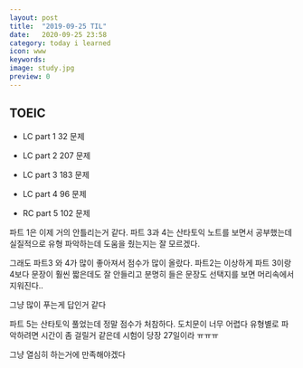 ```yaml
---
layout: post
title:  "2019-09-25 TIL"
date:   2020-09-25 23:58
category: today i learned
icon: www
keywords: 
image: study.jpg
preview: 0
---
```



## TOEIC
- LC part 1 32 문제
- LC part 2 207 문제
- LC part 3 183 문제
- LC part 4 96 문제

- RC part 5 102 문제

파트 1은 이제 거의 안틀리는거 같다. 파트 3과 4는 산타토익 노트를 보면서 공부했는데 실질적으로 유형 파악하는데 도움을 줬는지는 잘 모르겠다.

그래도 파트3 와 4가 많이 좋아져서 점수가 많이 올랐다.
파트2는 이상하게 파트 3이랑 4보다 문장이 훨씬 짧은데도 잘 안들리고 분명히 들은 문장도 선택지를 보면 머리속에서 지워진다.. 

그냥 많이 푸는게 답인거 같다

파트 5는 산타토익 풀었는데 정말 점수가 처참하다. 도치문이 너무 어렵다 유형별로 파악하려면 시간이 좀 걸릴거 같은데 시험이 당장 27일이라 ㅠㅠㅠ

그냥 열심히 하는거에 만족해야겠다